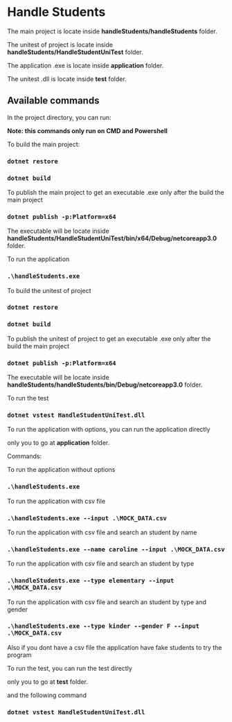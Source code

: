 #    Handle Students


The main project is locate inside **handleStudents/handleStudents** folder.

The unitest of project  is locate inside **handleStudents/HandleStudentUniTest** folder.

The application .exe is locate inside **application** folder.

The unitest .dll is locate inside **test** folder.

## Available commands


In the project directory, you can run:

**Note: this commands only run on CMD and Powershell**

To build the main project:

### `dotnet restore`

### `dotnet build`

To publish the main project to get an executable .exe only after the build the main project

### `dotnet publish -p:Platform=x64`

The executable will be locate inside **handleStudents/HandleStudentUniTest/bin/x64/Debug/netcoreapp3.0** folder.

To run the application

### `.\handleStudents.exe`

To build the unitest of project 

### `dotnet restore`

### `dotnet build`

To publish the unitest of project  to get an executable .exe only after the build the main project

### `dotnet publish -p:Platform=x64`

The executable will be locate inside **handleStudents/handleStudents/bin/Debug/netcoreapp3.0** folder.

To run the test

### `dotnet vstest HandleStudentUniTest.dll`


To run the application with options, you can run the application directly 

only you to go at **application** folder.

Commands:

To run the application without options

### `.\handleStudents.exe`

To run the application with csv file

### `.\handleStudents.exe --input .\MOCK_DATA.csv`

To run the application with csv file and search an student by name

### `.\handleStudents.exe --name caroline --input .\MOCK_DATA.csv`

To run the application with csv file and search an student by type

### `.\handleStudents.exe --type elementary --input .\MOCK_DATA.csv`

To run the application with csv file and search an student by type and gender

### `.\handleStudents.exe --type kinder --gender F --input .\MOCK_DATA.csv`

Also if you dont have a csv file the application have fake students to try the program


To run the test, you can run the test directly

only you to go at **test** folder.

and the following command

### `dotnet vstest HandleStudentUniTest.dll`


